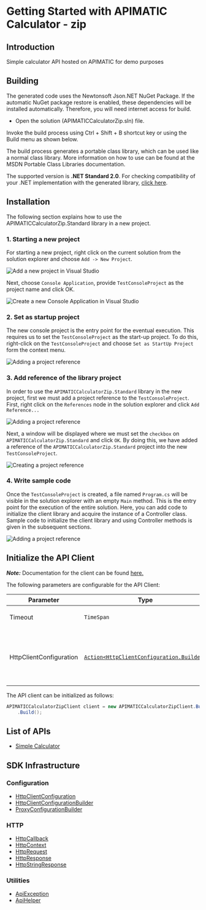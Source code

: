 
# Getting Started with APIMATIC Calculator - zip

## Introduction

Simple calculator API hosted on APIMATIC for demo purposes

## Building

The generated code uses the Newtonsoft Json.NET NuGet Package. If the automatic NuGet package restore is enabled, these dependencies will be installed automatically. Therefore, you will need internet access for build.

* Open the solution (APIMATICCalculatorZip.sln) file.

Invoke the build process using Ctrl + Shift + B shortcut key or using the Build menu as shown below.

The build process generates a portable class library, which can be used like a normal class library. More information on how to use can be found at the MSDN Portable Class Libraries documentation.

The supported version is **.NET Standard 2.0**. For checking compatibility of your .NET implementation with the generated library, [click here](https://dotnet.microsoft.com/en-us/platform/dotnet-standard#versions).

## Installation

The following section explains how to use the APIMATICCalculatorZip.Standard library in a new project.

### 1. Starting a new project

For starting a new project, right click on the current solution from the solution explorer and choose `Add -> New Project`.

![Add a new project in Visual Studio](https://apidocs.io/illustration/cs?workspaceFolder=APIMATIC%20Calculator%20-%20zip-CSharp&workspaceName=APIMATICCalculatorZip&projectName=APIMATICCalculatorZip.Standard&rootNamespace=APIMATICCalculatorZip.Standard&step=addProject)

Next, choose `Console Application`, provide `TestConsoleProject` as the project name and click OK.

![Create a new Console Application in Visual Studio](https://apidocs.io/illustration/cs?workspaceFolder=APIMATIC%20Calculator%20-%20zip-CSharp&workspaceName=APIMATICCalculatorZip&projectName=APIMATICCalculatorZip.Standard&rootNamespace=APIMATICCalculatorZip.Standard&step=createProject)

### 2. Set as startup project

The new console project is the entry point for the eventual execution. This requires us to set the `TestConsoleProject` as the start-up project. To do this, right-click on the `TestConsoleProject` and choose `Set as StartUp Project` form the context menu.

![Adding a project reference](https://apidocs.io/illustration/cs?workspaceFolder=APIMATIC%20Calculator%20-%20zip-CSharp&workspaceName=APIMATICCalculatorZip&projectName=APIMATICCalculatorZip.Standard&rootNamespace=APIMATICCalculatorZip.Standard&step=setStartup)

### 3. Add reference of the library project

In order to use the `APIMATICCalculatorZip.Standard` library in the new project, first we must add a project reference to the `TestConsoleProject`. First, right click on the `References` node in the solution explorer and click `Add Reference...`

![Adding a project reference](https://apidocs.io/illustration/cs?workspaceFolder=APIMATIC%20Calculator%20-%20zip-CSharp&workspaceName=APIMATICCalculatorZip&projectName=APIMATICCalculatorZip.Standard&rootNamespace=APIMATICCalculatorZip.Standard&step=addReference)

Next, a window will be displayed where we must set the `checkbox` on `APIMATICCalculatorZip.Standard` and click `OK`. By doing this, we have added a reference of the `APIMATICCalculatorZip.Standard` project into the new `TestConsoleProject`.

![Creating a project reference](https://apidocs.io/illustration/cs?workspaceFolder=APIMATIC%20Calculator%20-%20zip-CSharp&workspaceName=APIMATICCalculatorZip&projectName=APIMATICCalculatorZip.Standard&rootNamespace=APIMATICCalculatorZip.Standard&step=createReference)

### 4. Write sample code

Once the `TestConsoleProject` is created, a file named `Program.cs` will be visible in the solution explorer with an empty `Main` method. This is the entry point for the execution of the entire solution. Here, you can add code to initialize the client library and acquire the instance of a Controller class. Sample code to initialize the client library and using Controller methods is given in the subsequent sections.

![Adding a project reference](https://apidocs.io/illustration/cs?workspaceFolder=APIMATIC%20Calculator%20-%20zip-CSharp&workspaceName=APIMATICCalculatorZip&projectName=APIMATICCalculatorZip.Standard&rootNamespace=APIMATICCalculatorZip.Standard&step=addCode)

## Initialize the API Client

**_Note:_** Documentation for the client can be found [here.](https://www.github.com/ZahraN444/repoghnet/tree/1.2.4/doc/client.md)

The following parameters are configurable for the API Client:

| Parameter | Type | Description |
|  --- | --- | --- |
| Timeout | `TimeSpan` | Http client timeout.<br>*Default*: `TimeSpan.FromSeconds(60)` |
| HttpClientConfiguration | [`Action<HttpClientConfiguration.Builder>`](https://www.github.com/ZahraN444/repoghnet/tree/1.2.4/doc/http-client-configuration-builder.md) | Action delegate that configures the HTTP client by using the HttpClientConfiguration.Builder for customizing API call settings.<br>*Default*: `new HttpClient()` |

The API client can be initialized as follows:

```csharp
APIMATICCalculatorZipClient client = new APIMATICCalculatorZipClient.Builder()
    .Build();
```

## List of APIs

* [Simple Calculator](https://www.github.com/ZahraN444/repoghnet/tree/1.2.4/doc/controllers/simple-calculator.md)

## SDK Infrastructure

### Configuration

* [HttpClientConfiguration](https://www.github.com/ZahraN444/repoghnet/tree/1.2.4/doc/http-client-configuration.md)
* [HttpClientConfigurationBuilder](https://www.github.com/ZahraN444/repoghnet/tree/1.2.4/doc/http-client-configuration-builder.md)
* [ProxyConfigurationBuilder](https://www.github.com/ZahraN444/repoghnet/tree/1.2.4/doc/proxy-configuration-builder.md)

### HTTP

* [HttpCallback](https://www.github.com/ZahraN444/repoghnet/tree/1.2.4/doc/http-callback.md)
* [HttpContext](https://www.github.com/ZahraN444/repoghnet/tree/1.2.4/doc/http-context.md)
* [HttpRequest](https://www.github.com/ZahraN444/repoghnet/tree/1.2.4/doc/http-request.md)
* [HttpResponse](https://www.github.com/ZahraN444/repoghnet/tree/1.2.4/doc/http-response.md)
* [HttpStringResponse](https://www.github.com/ZahraN444/repoghnet/tree/1.2.4/doc/http-string-response.md)

### Utilities

* [ApiException](https://www.github.com/ZahraN444/repoghnet/tree/1.2.4/doc/api-exception.md)
* [ApiHelper](https://www.github.com/ZahraN444/repoghnet/tree/1.2.4/doc/api-helper.md)

